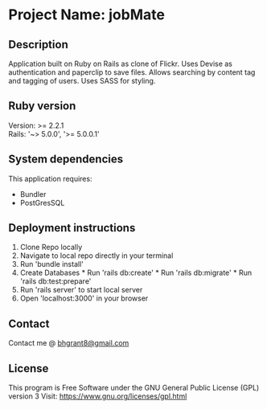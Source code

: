 # Project Name: jobMate

## Description

Application built on Ruby on Rails as clone of Flickr. Uses Devise as authentication and paperclip to save files. Allows searching by content tag and tagging of users. Uses SASS for styling.
## Ruby version
Version: >= 2.2.1<br>
Rails: '~> 5.0.0', '>= 5.0.0.1'

## System dependencies

This application requires:
  * Bundler
  * PostGresSQL

## Deployment instructions
  1. Clone Repo locally
  2. Navigate to local repo directly in your terminal
  3. Run 'bundle install'
  4. Create Databases
    * Run 'rails db:create'
    * Run 'rails db:migrate'
    * Run 'rails db:test:prepare'
  5. Run 'rails server' to start local server
  6. Open 'localhost:3000' in your browser

## Contact
  Contact me @ <a href="mailto:bhgrant@gmail.com">bhgrant8@gmail.com</a><br>

## License
  This program is Free Software under the GNU General Public License (GPL) version 3
  Visit: https://www.gnu.org/licenses/gpl.html
